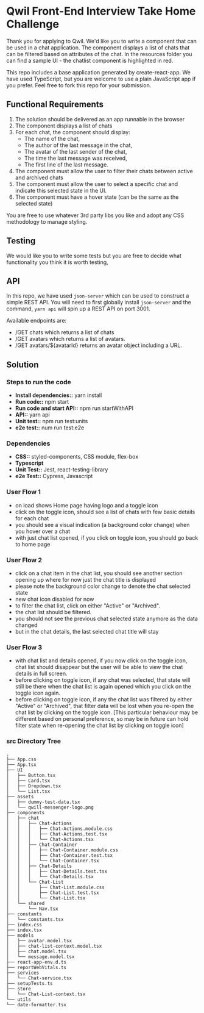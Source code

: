 # Qwil Front-End Interview Take Home Challenge

Thank you for applying to Qwil. We'd like you to write a component that can be used in a chat application. The component displays a list of chats that can be filtered based on attributes of the chat. In the resources folder you can find a sample UI - the chatlist component is highlighted in red.

This repo includes a base application generated by create-react-app. We have used TypeScript, but you are welcome to use a plain JavaScript app if you prefer. Feel free to fork this repo for your submission.

## Functional Requirements

1. The solution should be delivered as an app runnable in the browser
2. The component displays a list of chats
3. For each chat, the component should display:
   - The name of the chat,
   - The author of the last message in the chat,
   - The avatar of the last sender of the chat,
   - The time the last message was received,
   - The first line of the last message.
4. The component must allow the user to filter their chats between active and archived chats
5. The component must allow the user to select a specific chat and indicate this selected state in the UI.
6. The component must have a hover state (can be the same as the selected state)

You are free to use whatever 3rd party libs you like and adopt any CSS methodology to manage styling.

## Testing

We would like you to write some tests but you are free to decide what functionality you think it is worth testing,

## API

In this repo, we have used `json-server` which can be used to construct a simple REST API. You will need to first globally install `json-server` and the command, `yarn api` will spin up a REST API on port 3001.

Available endpoints are:

- /GET chats which returns a list of chats
- /GET avatars which returns a list of avatars.
- /GET avatars/${avatarId} returns an avatar object including a URL.

## Solution

### Steps to run the code
- **Install dependencies::** yarn install
- **Run code::** npm start
- **Run code and start API::** npm run startWithAPI
- **API::** yarn api
- **Unit test::** npm run test:units
- **e2e test::** num run test:e2e

### Dependencies
- **CSS::** styled-components, CSS module, flex-box
- **Typescript**
- **Unit Test::** Jest, react-testing-library
- **e2e Test::** Cypress, Javascript

### User Flow 1
- on load shows Home page having logo and a toggle icon
- click on the toggle icon, should see a list of chats with few basic details for each chat
- you should see a visual indication (a background color change) when you hover over a chat 
- with just chat list opened, if you click on toggle icon, you should go back to home page 

### User Flow 2
- click on a chat item in the chat list, you should see another section opening up where for now just the chat title is displayed
- please note the background color change to denote the chat selected state
- new chat icon disabled for now
- to filter the chat list, click on either "Active" or "Archived".
- the chat list should be filtered.
- you should not see the previous chat selected state anymore as the data changed
- but in the chat details, the last selected chat title will stay

### User Flow 3
- with chat list and details opened, if you now click on the toggle icon, chat list should disappear but the user will be able to view the chat details in full screen. 
- before clicking on toggle icon, if any chat was selected, that state will still be there when the chat list is again opened which you click on the toggle icon again.
- before clicking on toggle icon, if any the chat list was filtered by either "Active" or "Archived", that filter data will be lost when you re-open the chat list by clicking on the toggle icon. [This particular behaviour may be different based on personal preference, so may be in future can hold filter state when re-opening the chat list by clicking on toggle icon]


### src Directory Tree
````
.
├── App.css
├── App.tsx
├── UI
│   ├── Button.tsx
│   ├── Card.tsx
│   ├── Dropdown.tsx
│   └── List.tsx
├── assets
│   ├── dummy-test-data.tsx
│   └── qwill-messenger-logo.png
├── components
│   ├── chat
│   │   ├── Chat-Actions
│   │   │   ├── Chat-Actions.module.css
│   │   │   ├── Chat-Actions.test.tsx
│   │   │   └── Chat-Actions.tsx
│   │   ├── Chat-Container
│   │   │   ├── Chat-Container.module.css
│   │   │   ├── Chat-Container.test.tsx
│   │   │   └── Chat-Container.tsx
│   │   ├── Chat-Details
│   │   │   ├── Chat-Details.test.tsx
│   │   │   └── Chat-Details.tsx
│   │   └── Chat-List
│   │       ├── Chat-List.module.css
│   │       ├── Chat-List.test.tsx
│   │       └── Chat-List.tsx
│   └── shared
│       └── Nav.tsx
├── constants
│   └── constants.tsx
├── index.css
├── index.tsx
├── models
│   ├── avatar.model.tsx
│   ├── chat-list-context.model.tsx
│   ├── chat.model.tsx
│   └── message.model.tsx
├── react-app-env.d.ts
├── reportWebVitals.ts
├── services
│   └── Chat-service.tsx
├── setupTests.ts
├── store
│   └── Chat-List-context.tsx
└── utils
└── date-formatter.tsx

